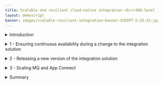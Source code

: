 ```yaml
---
title: Scalable and resilient cloud-native integration <br/>300-level live demo
layout: demoscript
banner: images/scalable-resilient-integration-banner-SCRIPT-5-25-23.jpg
---
```


<span id="top"></span>

<details markdown="1">

<summary>Introduction</summary>

Today we will see how Focus Bank maintains and enhances its cloud-native integration. The bank recently implemented a new mobile application that requires access to the core banking system. This application, and the integration it relies on, were built using cloud-native principles, allowing it to scale elastically and to be resilient to failure.

We’ll see the behavior of the integration during a maintenance window in which IBM MQ and IBM App Connect are restarted. Then Focus Bank will release an upgrade to the application, increasing the product version of IBM MQ and deploying new features for the application. Finally, Focus Bank will scale out the application to handle an expected increase in load, and we’ll see how this is transparent to the application.

Let’s get started!

(Demo intro slides <a href="https://ibm.box.com/s/quzwd2gvn7zbo9oo19xi1o05gtdlvmwj" target="_blank" rel="noreferrer">here</a>)

(Printer-ready PDF of demo script <a href="https://ibm.box.com/s/jsz9v4mva1jdz7gg1fls3xk4rhgiezvh" target="_blank" rel="noreferrer">here</a>)

<br/><br/>

</details>

<p/>

<details markdown="1">

<summary>1 - Ensuring continuous availability during a change to the integration solution</summary>

<br/>

| **1.1** | **Understand the application integration flow** |
| :--- | :--- |
| **Narration** | Focus Bank has implemented a mobile application for its customers, requiring a resilient and scalable cloud-native integration between the mobile app and the bank's core banking system. <br/><br/>The performance dashboard shows the end users' mobile phone requesting operations against the core banking system (1). These mobile requests are distributed across three IBM App Connect runtimes (2), but this can be reduced and increased based on the load. The bank uses IBM MQ for internal connectivity (3). The App Connect runtimes transform the HTTP mobile app requests into MQ messages for the core banking system (4). Like App Connect, MQ also has multiple runtimes with the ability to scale the number of instances based on the demand. <br/><br/>The architecture has been deliberately created to allow calls to pass through any of the MQ instances to assure a loosely coupled topology. For complete resilience in the case of a failure, a different MQ instance can even be used for the request and response of a single interaction. |
| **Action** &nbsp; 1.1.1 | Show the application dashboard, and walk through as outlined in the narration above. <br/> <img src="images/1-1-1-applications-dashboard.png" width="800" /> |

| **1.2** | **Failover App Connect** |
| :--- | :--- |
| **Narration** | The infrastructure team is upgrading the worker nodes that run the application. This causes containers to be restarted as the upgrade ripples through the environment. Although it should not impact end users, as each component of the solution is resilient to failure, the integration team wants to watch the real-time traffic as this is the first change since the application went live. <br/><br/>The App Connect and MQ graphs will change as the containers are deleted and re-started on another machine. The integration team expects to see the mobile app throughput graph remain constant throughout the upgrade. <br/><br/>We will simulate the worker node upgrade by deleting the running App Connect containers within the Red Hat OpenShift console.<br/><br/>You will notice the throughput of one of the App Connect runtimes will drop to zero and then automatically recover. |
| **Action** &nbsp; 1.2.1 | Copy the identifier for the middle App Connect runtime. <br/> <img src="images/1-2-1-copy-identifier.png" width="800" /> |
| **Action** &nbsp; 1.2.2 | Change tabs to the Red Hat OpenShift console, navigate to **Workloads -> Pods** (1), paste the identifier you copied in the prior step into the filter (2) and press enter. <br/> <img src="images/1-2-2-paste-identifier.png" width="800" /> |
| **Action** &nbsp; 1.2.3 | Click the overflow menu (1) and select **Delete Pod** (2). <br/> <img src="images/1-2-3-delete-pod.png" width="800" /> |
| **Action** &nbsp; 1.2.4 | Confirm the deletion by clicking **Delete**. (The graph is continuously updating on the dashboard, and will only show the failure for 50 seconds. Bear in mind, once you have clicked on this button, you will want to navigate back to the appication dashboard before 50 seconds have elapsed.)<br/> <img src="images/1-2-4-confirm-delete.png" width="800" /> |
| **Narration** | The integration team notices the throughput dropping to zero on the App Connect runtime in the middle of the dashboard. The remaining two instances immediately take over the load. This is expected as the team designed the system with the assumption that the remaining two runtimes would be able to handle the load. |
| **Action** &nbsp; 1.2.5 | Show that the throughput of the middle runtime has dropped to zero, while the other two have increased. <br/> <img src="images/1-2-5-application-dashboard.png" width="800" /> |
| **Narration** | After a minute the team members see the identifier for the middle runtime change to the identity of the new container. They see traffic immediately being distributed across all three instances.<br/><br/>They see that the mobile app traffic continued to be processed without being impacted by the failure. |
| **Action** &nbsp; 1.2.6 | Wait for the middle runtime's name to change, and highlight that the traffic is automatically re-balanced.<br/><inline-notification text="It's common that the MQ traffic may be out of balance for a couple of seconds. This occurs while the connections from the new App Connect runtime are automatically rebalanced by MQ."></inline-notification> <img src="images/1-2-6-traffic-rebalanced.png" width="800" /> |
| **Action** &nbsp; 1.2.7 | Highlight how the traffic is now fully re-balanced across all runtimes, while the mobile app throughput never changed.<br/> <img src="images/1-2-7-throughput-unchanged.png" width="800" /> |

| **1.3** | **Failover MQ** |
| :--- | :--- |
| **Narration** | Each MQ Queue Manager has been deployed using the Native HA feature. This means three containers, each on separate worker nodes, coordinate to provide a single logical Queue Manager with very high availability (HA). Each container has its own data store, but only one of these containers is the leader, with the remaining two as followers. The leader ensures the followers also receive a copy of all the messages. If the leader fails, a new leader is promoted within seconds. <br/><br/> To enable scaling, traffic from applications is spread evenly across queue managers which are grouped into a “uniform cluster." In our case there are two such queue managers in the cluster, but more could be added as needed providing linear horizontal scalability.<br/><br/> Let’s simulate the worker node upgrade by deleting the running MQ container within the Red Hat OpenShift console. |
| **Action** &nbsp; 1.3.1 | Change tabs to the Red Hat OpenShift console. Navigate to **Workloads -> Pods** (1), type **ucqm2-** into the filter (2) and press enter.<br/> <img src="images/1-3-1-press-enter.png" width="800" /> |
| **Action** &nbsp; 1.3.2 | Select the overflow menu (1) for the leader of the Native HA set (the one with **Ready** state of **1/1**) (2), and select **Delete Pod** (3).<br/> <img src="images/1-3-2-delete-pod.png" width="800" /> |
| **Action** &nbsp; 1.3.3 | Confirm the deletion by clicking **Delete**.<br/> <img src="images/1-3-3-click-delete.png" width="800" /> |
| **Narration** | The team watches the traffic briefly drop for queue manager ucqm2. Ucqm1 takes over the load until ucqm2 has recovered. <br/><br/>The team members are happy to see that the mobile app traffic continues to be processed at the same rate, despite the failover. |
| **Action** &nbsp; 1.3.4 | Immediately return to the application dashboard to see the decline in throughput for ucqm2, and the increase for ucqm1 (1). You are unlikely to see the throughput decline to zero as the MQ recovery is so rapid. Again, highlight that the mobile app traffic remains constant, with no message loss (2).<br/> <img src="images/1-3-4-dashboard-decline.png" width="800" /> |

<br/>

**[Go to top](#place1)**

<br/><br/>

</details>

<p/>

<details markdown="1">

<summary>2 - Releasing a new version of the integration solution</summary>

<br/>

| **2.1** | **Trigger a change from a source repository** |
| :--- | :--- |
| **Narration** | The mobile app team has requested a new feature that pushes a notification for each transaction, confirming the transaction has been successful. This involves sending a copy of the response message from the core banking system to the notification service. The team uses a feature in IBM MQ called streaming queues. They write a line of MQ configuration to stream messages to the notification queue. <br/><br/>A new version of IBM MQ was recently released and Focus Bank is moving to this release in the same time they update the mobile functionality. <br/><br/>The deployment of the application is automated using a pipeline technology called Tekton. Tekton is built into OpenShift, with all the deployment artifacts within GitHub as declarative configuration. <br/><br/>The team historically implemented MQ configuration changes monthly, and MQ product version upgrades every 2 years. Implementing these changes through the pipeline allows them to be made in a repeatable way. The cloud-native resilient design means changes can be applied without affecting the live traffic. This has transformed how the team operates and the speed they can work at. <br/><br/>The team has a pipeline to deploy the solution that will be used to complete the updates. They use a ripple deployment to assure one queue manager is updated at a time, protecting the overall availability. <br/><br/>There are multiple ways the pipeline can be triggered. For instance, a change to the code within a GitHub repository can cause an event that triggers the pipeline. In our case, we will simulate this triggering by clicking on the Deploy button within the application dashboard.<br/><br/>This pulls a different GitHub branch, which contains the updated artifacts and applies them to the environment. |
| **Action** &nbsp; 2.1.1 | In a new browser tab, open the <a href="https://github.com/IBM/platinum-demo-code-cloud-native-integration/blob/notification/mq/uniformcluster/deploy/uniformclusterQMConfig.yaml_template" target="_blank" rel="noreferrer">code repository</a>. Show the **alter** line (1) that configures messages to be streamed from the existing response queue.<br/> <img src="images/2-1-1-alter-line.png" width="800" /> |
| **Action** &nbsp; 2.1.2 | Show the updated version number for IBM MQ within <a href="https://github.com/callumpjackson/cloud-native-integration/blob/notification/mq/uniformcluster/deploy/uniformclusterQM1.yaml_template" target="_blank" rel="noreferrer">GitHub</a>. <br/><br/><img src="images/2-1-2-updated-version.png" width="800" /> |
| **Action** &nbsp; 2.1.3 | Return to the application dashboard, scroll down, and click the **Deploy** button. <br/> <img src="images/2-1-3-click-deploy.png" width="800" /> |

| **2.2** | **Monitor the roll-out** |
| :--- | :--- |
| **Narration** | The team configures the pipeline to complete a rolling upgrade of the IBM MQ queue managers. As each queue manager is updated with the additional configuration of the streaming queue, mobile users will start to see notifications of their banking transactions in their mobile application. The additional traffic will be visible in the dashboard via the notification service chart. <br/><br/>The team can see the upgrade ripple through the queue managers, as the notification service starts to receive half the traffic and then all the traffic. |
| **Action** &nbsp; 2.2.1 | Show the MQ version numbers in the application dashboard. <br/> <img src="images/2-2-1-version-numbers.png" width="800" /> |
| **Action** &nbsp; 2.2.2 | Show how one queue manager is updated at a time, and one container at a time. As shown below, 1/3 once one of the containers has been updated. <br/> <img src="images/2-2-2-updating.png" width="800" /> |
| **Action** &nbsp; 2.2.3 | When the final container is restarting, show the drop in traffic for ucqm1 as the connections are temporarily re-distributed to the other queue manager.<br/><br/><InlineNotification>The dip in ucqm1 is due to the active queue manager container being updated. The peak in ucqm2 occurs during this dip as it automatically takes over the load.</InlineNotification> <br/> <img src="images/2-2-3-drop-in-traffic.png" width="800" /> |
| **Action** &nbsp; 2.2.4 | Show that while the ripple upgrade continues, the mobile app traffic is unaffected.<br/> <img src="images/2-2-4-mobile-traffic-unaffected.png" width="800" /> |
| **Action** &nbsp; 2.2.5 | Show that the notification service immediately starts to receive traffic.<br/> <img src="images/2-2-5-notification-service-traffic-starts.png" width="800" /> |
| **Action** &nbsp; 2.2.6 | Show that all the MQ queue managers have been successfully upgraded (1) and the environment is back to being balanced, with the mobile app traffic unaffected (2). <br/> <img src="images/2-2-6-queue-managers-upgraded.png" width="800" /> |
| **Action** &nbsp; 2.2.7 | Show that the notification service traffic levels have increased. <br/> <img src="images/2-2-7-notification-service-traffic-increased.png" width="800" /> |

<br/>

**[Go to top](#place1)**

<br/><br/>

</details>

<p/>

<details markdown="1">

<summary>3 - Scaling MQ and App Connect </summary>

<br/>

| **3.1** | **Scale MQ via a pipeline** |
| :--- | :--- |
| **Narration** | The marketing department has notified the team that a major promotion of the mobile app will go live tomorrow. Marketing forecasts this will increase the mobile app user base by 50%. The team quickly determines the likely impact and decides it makes sense to scale MQ and App Connect - after all, they can always shrink down the number of instances if the user base doesn’t expand as quickly as marketing predicts. <br/><br/>The team updates two files, one to define a third queue manager, and a second to scale App Connect to a fourth instance. Like before, they will manually trigger the pipeline to scale from our application dashboard. <br/><br/>The team checks on the pipeline process and opens the Red Hat OpenShift console. The team members see the pipeline has started. They click into the pipeline run to see its progress. <br/><br/>They see that the pipeline has successfully pulled files from the GitHub repository, and is deploying the new instance of IBM MQ. As this is a production environment, MQ is deployed in a HA configuration with three containers, and three storage devices. This will take a couple of minutes to complete. <br/><br/>Once completed, the team switches back to the application dashboard and sees the new MQ runtime appear, and the traffic is balanced across the three instances. They notice that the mobile app traffic continues un-interrupted during the scaling activity. |
| **Action** &nbsp; 3.1.1 | Click the **Scale** button associated with the Mobile App section.<br/> <img src="images/3-1-1-click-scale.png" width="800" /> |
| **Action** &nbsp; 3.1.2 | Change tabs to the OpenShift console and navigate to the **Pipelines** section (1). Click the pipeline run that has just started (2). <br/> <img src="images/3-1-2-click-scale.png" width="800" /> |
| **Action** &nbsp; 3.1.3 | Explain the pipeline flow as outlined in the narration. <br/> <img src="images/3-1-3-pipeline-flow.png" width="800" /> |
| **Action** &nbsp; 3.1.4 | Wait for the pipeline to complete the **deploy-mq** task.<br/> <img src="images/3-1-4-deploy-mq.png" width="800" /> |
| **Action** &nbsp; 3.1.5 | Return to the application dashboard and see the third MQ runtime appear.<br/> <img src="images/3-1-5-third-mq.png" width="800" /> |
| **Action** &nbsp; 3.1.6 | Wait until the MQ traffic is balanced. This may take 30 seconds as connections from an application are spread evenly across the queue managers. <br/> <img src="images/3-1-6-traffic-balanced.png" width="800" /> |
  
| **3.2** | **Scale App Connect via a pipeline** |
| :--- | :--- |
| **Narration** | The pipeline continues and scales the App Connect instances. The team watches the pipeline within the OpenShift console. This time they notice that it appears quicker than MQ. This is because no storage devices are required for an App Connect runtime. <br/><br/>The team leaves work happy with the environment ready for the new load expected tomorrow. |
| **Action** &nbsp; 3.2.1 | Navigate back to the OpenShift console and wait until the **deploy-ace** task has successfully completed.<br/> <img src="images/3-2-1-deploy-successful.png" width="800" /> |
| **Action** &nbsp; 3.2.2 | Immediately return to the application dashboard to see the fourth instance appear and the workload being distributed. <br/> <img src="images/3-2-1-fourth-instance.png" width="800" /> <br/><InlineNotification>If you look closely, you may see the MQ traffic is briefly un-balanced. This will only last a few seconds as the connections are rebalanced. </InlineNotification> <br/><img src="images/3-2-1-fourth-instance-unbalanced.png" width="800" />|
  
| **3.3** | **Increase the workload** |
| :--- | :--- |
| **Narration** | In the morning, just before the marketing communication is sent out, the team loads the application dashboard to check the load. They watch as the load increases and see both MQ and App Connect easily handling the increase. |
| **Action** &nbsp; 3.3.1 | Click the **Request+** button. <br/> <img src="images/3-3-1-request-button.png" width="800" /> |
| **Action** &nbsp; 3.3.2 | Show all layers of the architecture behaving as expected. The mobile app traffic (1) has increased, and the MQ queue managers (2) are easily handling the load. <br/> <img src="images/3-3-2-all-layers.png" width="800" /> |
  
<br/>

**[Go to top](#place1)**

<br/><br/>

</details>

<p/>

<details markdown="1">

<summary>Summary</summary>

<br/>

In this demo we showed how Focus Corps used IBM MQ and IBM App Connect Enterprise to build a cloud-native integration, allowing it to scale elastically and to be resilient to failure. Specifically, we looked at how declarative configuration was stored within a code repository and the deployment automated using a pipeline. The automation helps avoid human errors and reduces the effort involved. We explored how both IBM MQ and IBM App Connect Enterprise are resilient to failure, and can be scaled based on the expected demand. A key focus was to show that end users are unaffected by failures, deployments and scaling of the environment. This has transformed how quickly the team can respond to change requests without affecting the end user's experience.


Thank you for attending today’s presentation.


**[Go to top](#place1)**

<br/><br/>

</details>